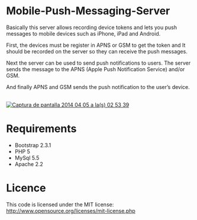 Mobile-Push-Messaging-Server
============================

Basically this server allows recording device tokens and lets you push messages to mobile devices such as iPhone, iPad and Android.

First, the devices must be register in APNS or GSM to get the token and It should be recorded on the server so they can receive the push messages. 

Next the server can be used to send push notifications to users. The server sends the message to the APNS (Apple Push Notification Service) and/or GSM.

And finally APNS and GSM sends the push notification to the user’s device.


<br>
<a href='http://postimage.org/' target='_blank'><img src='http://s28.postimg.org/o8ega2la5/Captura_de_pantalla_2014_04_05_a_la_s_02_53_39.png' border='0' alt="Captura de pantalla 2014 04 05 a la(s) 02 53 39" /></a>
<br>


Requirements
==============
- Bootstrap 2.3.1
- PHP 5
- MySql 5.5
- Apache 2.2

Licence
==============
This code is licensed under the MIT license: http://www.opensource.org/licenses/mit-license.php
